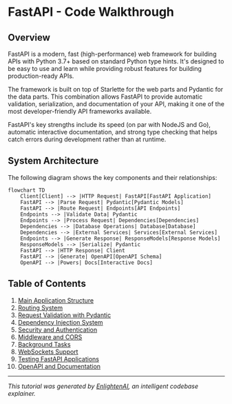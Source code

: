 # FastAPI - Code Walkthrough

## Overview

FastAPI is a modern, fast (high-performance) web framework for building APIs with Python 3.7+ based on standard Python type hints. It's designed to be easy to use and learn while providing robust features for building production-ready APIs.

The framework is built on top of Starlette for the web parts and Pydantic for the data parts. This combination allows FastAPI to provide automatic validation, serialization, and documentation of your API, making it one of the most developer-friendly API frameworks available.

FastAPI's key strengths include its speed (on par with NodeJS and Go), automatic interactive documentation, and strong type checking that helps catch errors during development rather than at runtime.

## System Architecture

The following diagram shows the key components and their relationships:

```mermaid
flowchart TD
    Client[Client] --> |HTTP Request| FastAPI[FastAPI Application]
    FastAPI --> |Parse Request| Pydantic[Pydantic Models]
    FastAPI --> |Route Request| Endpoints[API Endpoints]
    Endpoints --> |Validate Data| Pydantic
    Endpoints --> |Process Request| Dependencies[Dependencies]
    Dependencies --> |Database Operations| Database[Database]
    Dependencies --> |External Services| Services[External Services]
    Endpoints --> |Generate Response| ResponseModels[Response Models]
    ResponseModels --> |Serialize| Pydantic
    FastAPI --> |HTTP Response| Client
    FastAPI --> |Generate| OpenAPI[OpenAPI Schema]
    OpenAPI --> |Powers| Docs[Interactive Docs]
```

## Table of Contents

1. [Main Application Structure](chapters/chapter_1_main.md)
2. [Routing System](chapters/chapter_2_routing.md)
3. [Request Validation with Pydantic](chapters/chapter_3_pydantic.md)
4. [Dependency Injection System](chapters/chapter_4_dependencies.md)
5. [Security and Authentication](chapters/chapter_5_security.md)
6. [Middleware and CORS](chapters/chapter_6_middleware.md)
7. [Background Tasks](chapters/chapter_7_background.md)
8. [WebSockets Support](chapters/chapter_8_websockets.md)
9. [Testing FastAPI Applications](chapters/chapter_9_testing.md)
10. [OpenAPI and Documentation](chapters/chapter_10_openapi.md)

---

*This tutorial was generated by [EnlightenAI](https://github.com/Mathews-Tom/EnlightenAI), an intelligent codebase explainer.*
